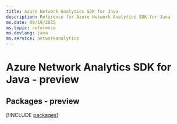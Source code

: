 ```yaml
---
title: Azure Network Analytics SDK for Java
description: Reference for Azure Network Analytics SDK for Java
ms.date: 09/19/2025
ms.topic: reference
ms.devlang: java
ms.service: networkanalytics
---
```

# Azure Network Analytics SDK for Java - preview
## Packages - preview
[!INCLUDE [packages](network-analytics-index.md)]